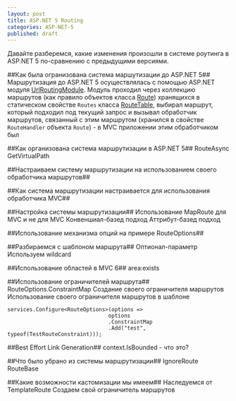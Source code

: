 ```yaml
---
layout: post
title: ASP.NET 5 Routing
categories: ASP-NET-5
published: draft
---
```


Давайте разберемся, какие изменения произошли в системе роутинга в ASP.NET 5 по-сравнению с предыдущими версиями.

##Как была огранизована система маршутизации до ASP.NET 5##
Маршрутизация до ASP.NET 5 осуществлялась с помощью ASP.NET модуля [UrlRoutingModule](https://msdn.microsoft.com/en-us/library/system.web.routing.urlroutingmodule(v=vs.100).aspx). Модуль проходил через коллекцию маршрутов (как правило объектов класса [Route](https://msdn.microsoft.com/en-us/library/system.web.routing.route(v=vs.110).aspx)) хранящихся в статическом свойстве `Routes` класса [RouteTable](https://msdn.microsoft.com/en-us/library/system.web.routing.routetable(v=vs.110).aspx), выбирал маршрут, который подходил под текущий запрос и вызывал обработчик маршрутов, связанный с этим маршрутом (хранился в свойстве `RouteHandler` объекта `Route`) - в MVC приложении этим обработчиком был

##Как организована система маршрутизации в ASP.NET 5##
RouteAsync
GetVirtualPath

##Настраиваем систему маршрутизации на использованием своего обработчика маршрутов##


##Как система маршрутизации настраивается для использования обработчика MVC##


##Настройка системы маршрутизации##
Использование MapRoute для MVC и не для MVC
Конвеншиал-базед подход
Аттрибут-базед подход

##Использование механизма опций на примере RouteOptions##

##Разбираемся с шаблоном маршрута##
Оптионал-параметр
Используем wildcard

##Использование областей в MVC 6##
area:exists

##Использование ограничителей маршрута##
RouteOptions.ConstraintMap
Создание своего ограничителя маршрутов
Использование своего ограничителя маршрутов в шаблоне

	services.Configure<RouteOptions>(options =>
	                                options
	                                .ConstraintMap
	                                .Add("test", typeof(TestRouteConstraint)));

##Best Effort Link Generation##
context.IsBounded - что это?

##Что было убрано из системы маршрутизации##
IgnoreRoute
RouteBase

##Какие возможности кастомизации мы имеем##
Наследуемся от TemplateRoute
Создаем свой ограничитель маршрутов